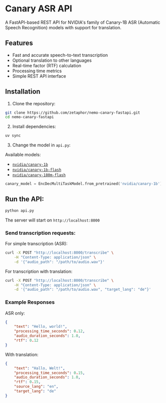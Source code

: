 # Canary ASR API

A FastAPI-based REST API for NVIDIA's family of Canary-1B ASR (Automatic Speech Recognition) models with support for translation.

## Features

- Fast and accurate speech-to-text transcription
- Optional translation to other languages
- Real-time factor (RTF) calculation
- Processing time metrics
- Simple REST API interface

## Installation

1. Clone the repository:

```bash
git clone https://github.com/zetaphor/nemo-canary-fastapi.git
cd nemo-canary-fastapi
```

2. Install dependencies:

```bash
uv sync
```

3. Change the model in `api.py`:

Available models:

- [`nvidia/canary-1b`](https://huggingface.co/nvidia/canary-1b)
- [`nvidia/canary-1b-flash`](https://huggingface.co/nvidia/canary-1b-flash)
- [`nvidia/canary-180m-flash`](https://huggingface.co/nvidia/canary-180m-flash)

```python
canary_model = EncDecMultiTaskModel.from_pretrained('nvidia/canary-1b')
```

## Run the API:

```bash
python api.py
```

The server will start on `http://localhost:8000`

### Send transcription requests:

For simple transcription (ASR):
```bash
curl -X POST "http://localhost:8000/transcribe" \
    -H "Content-Type: application/json" \
    -d '{"audio_path": "/path/to/audio.wav"}'
```

For transcription with translation:
```bash
curl -X POST "http://localhost:8000/transcribe" \
    -H "Content-Type: application/json" \
    -d '{"audio_path": "/path/to/audio.wav", "target_lang": "de"}'
```

### Example Responses

ASR only:
```json
{
    "text": "Hello, world!",
    "processing_time_seconds": 0.12,
    "audio_duration_seconds": 1.0,
    "rtf": 0.12
}
```

With translation:
```json
{
    "text": "Hallo, Welt!",
    "processing_time_seconds": 0.15,
    "audio_duration_seconds": 1.0,
    "rtf": 0.15,
    "source_lang": "en",
    "target_lang": "de"
}
```